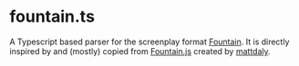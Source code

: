 # fountain.ts

A Typescript based parser for the screenplay format [Fountain](http://fountain.io/). It is directly inspired by and (mostly) copied from [Fountain.js](https://github.com/mattdaly/Fountain.js) created by [mattdaly](https://github.com/mattdaly).
